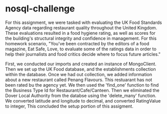 # nosql-challenge
For this assignment, we were tasked with evaluating the UK Food Standards Agency data regarding restaurant quality throughout the United Kingdom. These evaluations resulted in a food hygiene rating, as well as scores for the building's structural integrity and confidence in management. For this homework scenario, "You've been contracted by the editors of a food magazine, Eat Safe, Love, to evaluate some of the ratings data in order to help their journalists and food critics decide where to focus future articles."

First, we conducted our imports and created an instance of MongoClient. Then we set up the UK Food database, and the establishments collection within the database. Once we had out collection, we added information about a new restaurant called Penang Flavours. This restuarant has not been rated bu the agency yet. We then used the 'find_one' function to find the Business Type Id for Restaurant/Cafe/Canteen. Then we eliminated the Dover Local Authority from the databse using the 'delete_many' function. We converted latitude and longitude to decimal, and  converted RatingValue to integer, This concluded the setup portion of  this assigment. 

